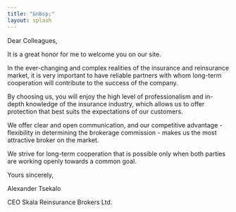```yaml
---
title: "&nbsp;"
layout: splash
---            
```

Dear Colleagues,

It is a great honor for me to welcome you on our site.

In the ever-changing and complex realities of the insurance and reinsurance market, it is very important
to have reliable partners with whom long-term cooperation will contribute to the success of the company.

By choosing us, you will enjoy the high level of professionalism and in-depth knowledge of the insurance
industry, which allows us to offer protection that best suits the expectations of our customers.

We offer clear and open communication, and our competitive advantage - flexibility in determining the
brokerage commission - makes us the most attractive broker on the market.

We strive for long-term cooperation that is possible only when both parties are working openly towards
a common goal.

Yours sincerely,

Alexander Tsekalo

CEO Skala Reinsurance Brokers Ltd.